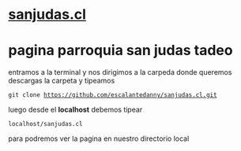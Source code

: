 # <a href="http://www.sanjudas.cl">sanjudas.cl</a>
<h1>pagina parroquia san judas tadeo</h1>


entramos a la terminal y nos dirigimos a la carpeda donde queremos descargas la carpeta y tipeamos


<code>git clone https://github.com/escalantedanny/sanjudas.cl.git </code>

luego desde el <strong>localhost</strong> debemos tipear

<code>localhost/sanjudas.cl</code>

para podremos ver la pagina en nuestro directorio local
